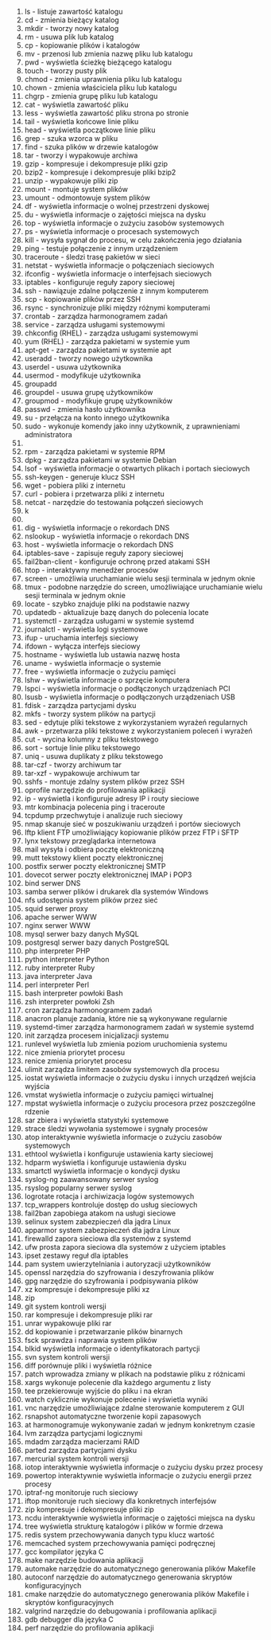 1. ls - listuje zawartość katalogu	
2. cd - zmienia bieżący katalog	
3. mkdir - tworzy nowy katalog	
4. rm - usuwa plik lub katalog	
5. cp - kopiowanie plików i katalogów	
6. mv - przenosi lub zmienia nazwę pliku lub katalogu	
7. pwd - wyświetla ścieżkę bieżącego katalogu	
8. touch - tworzy pusty plik	
9. chmod - zmienia uprawnienia pliku lub katalogu	
10. chown - zmienia właściciela pliku lub katalogu	
11. chgrp - zmienia grupę pliku lub katalogu	
12. cat - wyświetla zawartość pliku	
13. less - wyświetla zawartość pliku strona po stronie	
14. tail - wyświetla końcowe linie pliku	
15. head - wyświetla początkowe linie pliku	
16. grep - szuka wzorca w pliku	
17. find - szuka plików w drzewie katalogów	
18. tar - tworzy i wypakowuje archiwa	
19. gzip - kompresuje i dekompresuje pliki gzip	
20. bzip2 - kompresuje i dekompresuje pliki bzip2	
21. unzip - wypakowuje pliki zip	
22. mount - montuje system plików	
23. umount - odmontowuje system plików	
24. df - wyświetla informacje o wolnej przestrzeni dyskowej	
25. du - wyświetla informacje o zajętości miejsca na dysku	
26. top - wyświetla informacje o zużyciu zasobów systemowych	
27. ps - wyświetla informacje o procesach systemowych	
28. kill - wysyła sygnał do procesu, w celu zakończenia jego działania	
29. ping - testuje połączenie z innym urządzeniem	
30. traceroute - śledzi trasę pakietów w sieci	
31. netstat - wyświetla informacje o połączeniach sieciowych	
32. ifconfig - wyświetla informacje o interfejsach sieciowych	
33. iptables - konfiguruje reguły zapory sieciowej	
34. ssh - nawiązuje zdalne połączenie z innym komputerem	
35. scp - kopiowanie plików przez SSH	
36. rsync - synchronizuje pliki między różnymi komputerami	
37. crontab - zarządza harmonogramem zadań	
38. service - zarządza usługami systemowymi	
39. chkconfig (RHEL) - zarządza usługami systemowymi	
40. yum (RHEL) - zarządza pakietami w systemie yum	
41. apt-get - zarządza pakietami w systemie apt
42. useradd - tworzy nowego użytkownika	
43. userdel - usuwa użytkownika	
44. usermod - modyfikuje użytkownika	
45. groupadd		
46. groupdel - usuwa grupę użytkowników	
47. groupmod - modyfikuje grupę użytkowników	
48. passwd - zmienia hasło użytkownika	
49. su - przełącza na konto innego użytkownika	
50. sudo - wykonuje komendy jako inny użytkownik, z uprawnieniami administratora	
51. 
52. rpm - zarządza pakietami w systemie RPM	
53. dpkg - zarządza pakietami w systemie Debian	
54. lsof - wyświetla informacje o otwartych plikach i portach sieciowych	
55. ssh-keygen - generuje klucz SSH
56. wget - pobiera pliki z internetu	
57. curl - pobiera i przetwarza pliki z internetu	
58. netcat - narzędzie do testowania połączeń sieciowych	
59. k
60. 
61. dig - wyświetla informacje o rekordach DNS	
62. nslookup - wyświetla informacje o rekordach DNS	
63. host - wyświetla informacje o rekordach DNS	
64. iptables-save - zapisuje reguły zapory sieciowej
65. fail2ban-client - konfiguruje ochronę przed atakami SSH
66. htop - interaktywny menedżer procesów	
67. screen - umożliwia uruchamianie wielu sesji terminala w jednym oknie	
68. tmux - podobne narzędzie do screen, umożliwiające uruchamianie wielu sesji terminala w jednym oknie	
69. locate - szybko znajduje pliki na podstawie nazwy	
70. updatedb - aktualizuje bazę danych do polecenia locate	
71. systemctl - zarządza usługami w systemie systemd	
72. journalctl - wyświetla logi systemowe	
73. ifup - uruchamia interfejs sieciowy	
74. ifdown - wyłącza interfejs sieciowy	
75. hostname - wyświetla lub ustawia nazwę hosta	
76. uname - wyświetla informacje o systemie	
77. free - wyświetla informacje o zużyciu pamięci	
78. lshw - wyświetla informacje o sprzęcie komputera	
79. lspci - wyświetla informacje o podłączonych urządzeniach PCI	
80. lsusb - wyświetla informacje o podłączonych urządzeniach USB	
81. fdisk - zarządza partycjami dysku	
82. mkfs - tworzy system plików na partycji	
83. sed - edytuje pliki tekstowe z wykorzystaniem wyrażeń regularnych	
84. awk - przetwarza pliki tekstowe z wykorzystaniem poleceń i wyrażeń	
85. cut - wycina kolumny z pliku tekstowego	
86. sort - sortuje linie pliku tekstowego	
87. uniq - usuwa duplikaty z pliku tekstowego	
88. tar-czf - tworzy archiwum tar	
89. tar-xzf - wypakowuje archiwum tar	
90. sshfs - montuje zdalny system plików przez SSH	
91. oprofile 	 narzędzie do profilowania aplikacji	
92. ip - wyświetla i konfiguruje adresy IP i routy sieciowe	
93. mtr 	 kombinacja polecenia ping i traceroute	
94. tcpdump 	 przechwytuje i analizuje ruch sieciowy	
95. nmap 	 skanuje sieć w poszukiwaniu urządzeń i portów sieciowych	
96. lftp 	 klient FTP umożliwiający kopiowanie plików przez FTP i SFTP	
97. lynx 	 tekstowy przeglądarka internetowa	
98. mail 	 wysyła i odbiera pocztę elektroniczną	
99. mutt 	 tekstowy klient poczty elektronicznej	
100. postfix 	 serwer poczty elektronicznej SMTP	
101. dovecot 	 serwer poczty elektronicznej IMAP i POP3	
102. bind 	 serwer DNS	
103. samba 	 serwer plików i drukarek dla systemów Windows	
104. nfs 	 udostępnia system plików przez sieć	
105. squid 	 serwer proxy	
106. apache 	 serwer WWW	
107. nginx 	 serwer WWW	
108. mysql 	 serwer bazy danych MySQL	
109. postgresql 	 serwer bazy danych PostgreSQL	
110. php 	 interpreter PHP	
111. python 	 interpreter Python	
112. ruby 	 interpreter Ruby	
113. java 	 interpreter Java	
114. perl 	 interpreter Perl	
115. bash 	 interpreter powłoki Bash	
116. zsh 	 interpreter powłoki Zsh	
117. cron 	 zarządza harmonogramem zadań	
118. anacron 	 planuje zadania, które nie są wykonywane regularnie	
119. systemd-timer 	 zarządza harmonogramem zadań w systemie systemd
120. init 	 zarządza procesem inicjalizacji systemu	
121. runlevel 	 wyświetla lub zmienia poziom uruchomienia systemu	
122. nice 	 zmienia priorytet procesu	
123. renice 	 zmienia priorytet procesu	
124. ulimit 	 zarządza limitem zasobów systemowych dla procesu	
125. iostat 	 wyświetla informacje o zużyciu dysku i innych urządzeń wejścia	wyjścia
126. vmstat 	 wyświetla informacje o zużyciu pamięci wirtualnej	
127. mpstat 	 wyświetla informacje o zużyciu procesora przez poszczególne rdzenie	
128. sar 	 zbiera i wyświetla statystyki systemowe	
129. strace 	 śledzi wywołania systemowe i sygnały procesów	
130. atop 	 interaktywnie wyświetla informacje o zużyciu zasobów systemowych	
131. ethtool 	 wyświetla i konfiguruje ustawienia karty sieciowej	
132. hdparm 	 wyświetla i konfiguruje ustawienia dysku	
133. smartctl 	 wyświetla informacje o kondycji dysku	
134. syslog-ng 	 zaawansowany serwer syslog
135. rsyslog 	 popularny serwer syslog	
136. logrotate 	 rotacja i archiwizacja logów systemowych	
137. tcp_wrappers 	 kontroluje dostęp do usług sieciowych	
138. fail2ban 	 zapobiega atakom na usługi sieciowe	
139. selinux 	 system zabezpieczeń dla jądra Linux	
140. apparmor 	 system zabezpieczeń dla jądra Linux	
141. firewalld 	 zapora sieciowa dla systemów z systemd	
142. ufw 	 prosta zapora sieciowa dla systemów z użyciem iptables	
143. ipset 	 zestawy reguł dla iptables	
144. pam 	 system uwierzytelniania i autoryzacji użytkowników	
145. openssl 	 narzędzia do szyfrowania i deszyfrowania plików	
146. gpg 	 narzędzie do szyfrowania i podpisywania plików	
147. xz 	 kompresuje i dekompresuje pliki xz	
148. zip		
149. git 	 system kontroli wersji	
150. rar 	 kompresuje i dekompresuje pliki rar	
151. unrar 	 wypakowuje pliki rar	
152. dd 	 kopiowanie i przetwarzanie plików binarnych	
153. fsck 	 sprawdza i naprawia system plików	
154. blkid 	 wyświetla informacje o identyfikatorach partycji	
155. svn 	 system kontroli wersji	
156. diff 	 porównuje pliki i wyświetla różnice	
157. patch 	 wprowadza zmiany w plikach na podstawie pliku z różnicami	
158. xargs 	 wykonuje polecenie dla każdego argumentu z listy	
159. tee 	 przekierowuje wyjście do pliku i na ekran	
160. watch 	 cyklicznie wykonuje polecenie i wyświetla wyniki	
161. vnc 	 narzędzie umożliwiające zdalne sterowanie komputerem z GUI	
162. rsnapshot 	 automatyczne tworzenie kopii zapasowych	
163. at 	 harmonogramuje wykonywanie zadań w jednym konkretnym czasie	
164. lvm 	 zarządza partycjami logicznymi	
165. mdadm 	 zarządza macierzami RAID	
166. parted 	 zarządza partycjami dysku	
167. mercurial 	 system kontroli wersji	
168. iotop 	 interaktywnie wyświetla informacje o zużyciu dysku przez procesy	
169. powertop 	 interaktywnie wyświetla informacje o zużyciu energii przez procesy	
170. iptraf-ng 	 monitoruje ruch sieciowy
171. iftop 	 monitoruje ruch sieciowy dla konkretnych interfejsów	
172. zip 	 kompresuje i dekompresuje pliki zip	
173. ncdu 	 interaktywnie wyświetla informacje o zajętości miejsca na dysku	
174. tree 	 wyświetla strukturę katalogów i plików w formie drzewa	
175. redis 	 system przechowywania danych typu klucz	wartość
176. memcached 	 system przechowywania pamięci podręcznej	
177. gcc 	 kompilator języka C	
178. make 	 narzędzie budowania aplikacji	
179. automake 	 narzędzie do automatycznego generowania plików Makefile	
180. autoconf 	 narzędzie do automatycznego generowania skryptów konfiguracyjnych	
181. cmake 	 narzędzie do automatycznego generowania plików Makefile i skryptów konfiguracyjnych	
182. valgrind 	 narzędzie do debugowania i profilowania aplikacji	
183. gdb 	 debugger dla języka C	
184. perf 	 narzędzie do profilowania aplikacji	